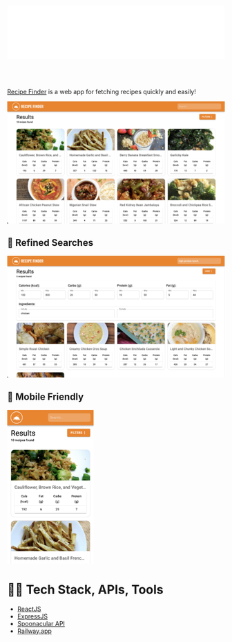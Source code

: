 <div align='center' style="padding-bottom:50px">
    <img src="images/recipe-finder-high-resolution-logo-color-on-transparent-background.png" alt="Recipe Finder Logo" width="650"/>
</div>

[Recipe Finder](https://recipefinder.up.railway.app) is a web app for fetching recipes quickly and easily!

<img src="images/landing_page.png" alt="demo filtered search" />

## 🔎 Refined Searches

<img src="images/filtered_search.png" alt="demo filtered search" />

## 📱 Mobile Friendly

<img src="images/mobile_landing_page.png" alt="demo mobile landing page" width="200" />

# 🧑‍💻 Tech Stack, APIs, Tools

- [ReactJS](https://reactjs.org/)
- [ExpressJS](https://expressjs.com/)
- [Spoonacular API](https://spoonacular.com/food-api)
- [Railway.app](https://railway.app/)

